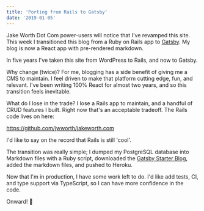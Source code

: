 ```yaml
---
title: 'Porting from Rails to Gatsby'
date: '2019-01-05'
---
```


Jake Worth Dot Com power-users will notice that I've revamped this site. This
week I transitioned this blog from a Ruby on Rails app to
[Gatsby](https://www.gatsbyjs.org/). My blog is now a React app with
pre-rendered markdown.

In five years I've taken this site from WordPress to Rails, and now to Gatsby.

Why change (twice)? For me, blogging has a side benefit of giving me a CMS to
maintain. I feel driven to make that platform cutting edge, fun, and relevant. I've
been writing 100% React for almost two years, and so this transition feels
inevitable.

What do I lose in the trade? I lose a Rails app to maintain, and a handful of
CRUD features I built. Right now that's an acceptable tradeoff. The Rails code
lives on here:

https://github.com/jwworth/jakeworth.com

I'd like to say on the record that Rails is still 'cool'.

The transition was really simple; I dumped my PostgreSQL database into Markdown
files with a Ruby script, downloaded the [Gatsby Starter
Blog](https://github.com/gatsbyjs/gatsby-starter-blog), added the markdown
files, and pushed to Heroku.

Now that I'm in production, I have some work left to do. I'd like add tests,
CI, and type support via TypeScript, so I can have more confidence in the code.

Onward! 🎉

